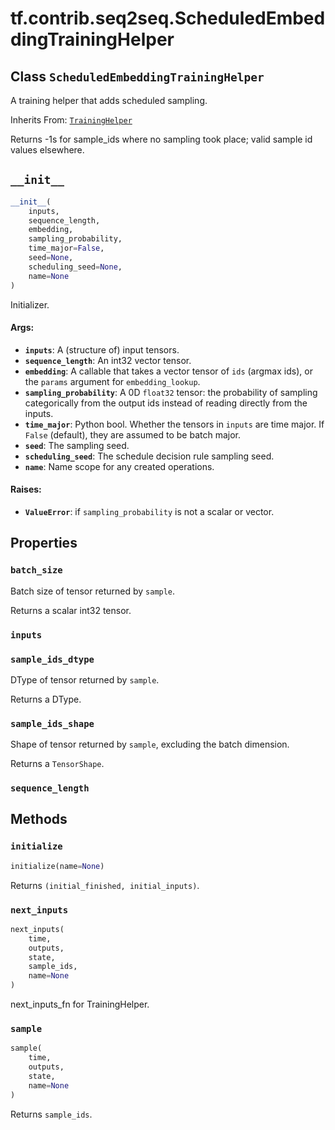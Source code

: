 <div itemscope itemtype="http://developers.google.com/ReferenceObject">
<meta itemprop="name" content="tf.contrib.seq2seq.ScheduledEmbeddingTrainingHelper" />
<meta itemprop="path" content="Stable" />
<meta itemprop="property" content="batch_size"/>
<meta itemprop="property" content="inputs"/>
<meta itemprop="property" content="sample_ids_dtype"/>
<meta itemprop="property" content="sample_ids_shape"/>
<meta itemprop="property" content="sequence_length"/>
<meta itemprop="property" content="__init__"/>
<meta itemprop="property" content="initialize"/>
<meta itemprop="property" content="next_inputs"/>
<meta itemprop="property" content="sample"/>
</div>

# tf.contrib.seq2seq.ScheduledEmbeddingTrainingHelper

## Class `ScheduledEmbeddingTrainingHelper`

A training helper that adds scheduled sampling.

Inherits From: [`TrainingHelper`](../../../tf/contrib/seq2seq/TrainingHelper.md)

<!-- Placeholder for "Used in" -->

Returns -1s for sample_ids where no sampling took place; valid sample id
values elsewhere.

<h2 id="__init__"><code>__init__</code></h2>

``` python
__init__(
    inputs,
    sequence_length,
    embedding,
    sampling_probability,
    time_major=False,
    seed=None,
    scheduling_seed=None,
    name=None
)
```

Initializer.


#### Args:


* <b>`inputs`</b>: A (structure of) input tensors.
* <b>`sequence_length`</b>: An int32 vector tensor.
* <b>`embedding`</b>: A callable that takes a vector tensor of `ids` (argmax ids),
  or the `params` argument for `embedding_lookup`.
* <b>`sampling_probability`</b>: A 0D `float32` tensor: the probability of sampling
  categorically from the output ids instead of reading directly from the
  inputs.
* <b>`time_major`</b>: Python bool.  Whether the tensors in `inputs` are time major.
  If `False` (default), they are assumed to be batch major.
* <b>`seed`</b>: The sampling seed.
* <b>`scheduling_seed`</b>: The schedule decision rule sampling seed.
* <b>`name`</b>: Name scope for any created operations.


#### Raises:


* <b>`ValueError`</b>: if `sampling_probability` is not a scalar or vector.



## Properties

<h3 id="batch_size"><code>batch_size</code></h3>

Batch size of tensor returned by `sample`.

Returns a scalar int32 tensor.

<h3 id="inputs"><code>inputs</code></h3>




<h3 id="sample_ids_dtype"><code>sample_ids_dtype</code></h3>

DType of tensor returned by `sample`.

Returns a DType.

<h3 id="sample_ids_shape"><code>sample_ids_shape</code></h3>

Shape of tensor returned by `sample`, excluding the batch dimension.

Returns a `TensorShape`.

<h3 id="sequence_length"><code>sequence_length</code></h3>






## Methods

<h3 id="initialize"><code>initialize</code></h3>

``` python
initialize(name=None)
```

Returns `(initial_finished, initial_inputs)`.


<h3 id="next_inputs"><code>next_inputs</code></h3>

``` python
next_inputs(
    time,
    outputs,
    state,
    sample_ids,
    name=None
)
```

next_inputs_fn for TrainingHelper.


<h3 id="sample"><code>sample</code></h3>

``` python
sample(
    time,
    outputs,
    state,
    name=None
)
```

Returns `sample_ids`.




